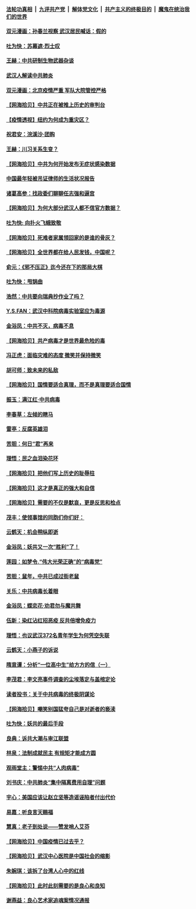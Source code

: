 ####  [法轮功真相](../../../../basic/blob/master/README.md?t=04070301) &nbsp;|&nbsp; [九评共产党](../../../../9ping.md/blob/master/README.md?t=04070301) &nbsp;|&nbsp; [解体党文化](../../../../jtdwh.md/blob/master/README.md?t=04070301)  &nbsp;|&nbsp; [共产主义的终极目的](../../../../gczydzjmd.md/blob/master/README.md?t=04070301) &nbsp;|&nbsp; [魔鬼在统治我们的世界](../../../../mgztzwmdsj.md/blob/master/README.md?t=04070301) 

#### [双元漫画：孙春兰视察 武汉居民喊话：假的](../pages/nsc993/n12004452.md?t=04070301) 

#### [吐为快：苏幕遮·烈士叹](../pages/nsc993/n12006125.md?t=04070301) 

#### [王赫：中共研制生物武器杂谈](../pages/nsc993/n12005642.md?t=04070301) 

#### [武汉人解读中共肺炎](../pages/nsc993/n12001343.md?t=04070301) 

#### [双元漫画：北京疫情严重 军队大院管控严格](../pages/nsc993/n12002624.md?t=04070301) 

#### [【网海拾贝】中共正在被推上历史的审判台](../pages/nsc993/n12002620.md?t=04070301) 

#### [【疫情透视】纽约为何成为重灾区？](../pages/nsc993/n12001518.md?t=04070301) 

#### [祝君安：浣溪沙·团购](../pages/nsc993/n12002413.md?t=04070301) 

#### [王赫：川习关系生变？](../pages/nsc993/n11999519.md?t=04070301) 

#### [【网海拾贝】中共为何开始发布无症状感染数据](../pages/nsc993/n11997270.md?t=04070301) 

#### [中国最年轻被吊证律师的生活状况报告](../pages/nsc993/n11995095.md?t=04070301) 

#### [诸葛高参：找政委们聊聊任志强和逼宫](../pages/nsc993/n11993193.md?t=04070301) 

#### [【网海拾贝】为何大部分武汉人都不信官方数据？](../pages/nsc993/n11994015.md?t=04070301) 

#### [吐为快: 向扑火飞蛾致敬](../pages/nsc993/n11993324.md?t=04070301) 

#### [【网海拾贝】死难者家属领回家的是谁的骨灰？](../pages/nsc993/n11990938.md?t=04070301) 

#### [【网海拾贝】全世界都在给人民发钱，中国呢？](../pages/nsc993/n11989723.md?t=04070301) 

#### [俞元：《邪不压正》迄今还在下的那局大棋](../pages/nsc993/n11989162.md?t=04070301) 

#### [吐为快：甩锅曲](../pages/nsc993/n11988323.md?t=04070301) 

#### [浩然：中共要向瑞典抄作业了吗？](../pages/nsc993/n11988046.md?t=04070301) 

#### [Y.S.FAN：武汉中科院病毒实验室应为毒源](../pages/nsc993/n11987185.md?t=04070301) 

#### [金浴凤：中共不灭，病毒不息](../pages/nsc993/n11984947.md?t=04070301) 

#### [【网海拾贝】共产病毒才是世界最危险的毒](../pages/nsc993/n11984863.md?t=04070301) 

#### [冯正虎：面临灾难的态度 微笑并保持微笑](../pages/nsc993/n11984764.md?t=04070301) 

#### [胡可师：致未来的私敌](../pages/nsc993/n11984718.md?t=04070301) 

#### [【网海拾贝】国情要适合真理，而不是真理要适合国情](../pages/nsc993/n11982864.md?t=04070301) 

#### [振玉：满江红·中共病毒](../pages/nsc993/n11976805.md?t=04070301) 

#### [李春草：左倾的瞎马](../pages/nsc993/n11976792.md?t=04070301) 

#### [雷亭：反腐英雄泪](../pages/nsc993/n11976283.md?t=04070301) 

#### [苦胆：何日“君”再来](../pages/nsc993/n11976469.md?t=04070301) 

#### [理悟：民之血泪染花环](../pages/nsc993/n11976262.md?t=04070301) 

#### [【网海拾贝】把他们写上历史的耻辱柱](../pages/nsc993/n11975802.md?t=04070301) 

#### [【网海拾贝】这才是真正的强大和自信](../pages/nsc993/n11973195.md?t=04070301) 

#### [【网海拾贝】需要的不仅是默哀，更是反思和检点](../pages/nsc993/n11969417.md?t=04070301) 

#### [茂丰：使领事馆的同胞们你们好：](../pages/nsc993/n11966111.md?t=04070301) 

#### [云鹤天：机会稍纵即逝](../pages/nsc993/n11966095.md?t=04070301) 

#### [金浴凤：妖共又一次“胜利”了！](../pages/nsc993/n11964685.md?t=04070301) 

#### [莲园：如梦令.“伟大光荣正确”的“病毒党”](../pages/nsc993/n11964567.md?t=04070301) 

#### [苦胆：鼠年，中共已成过街老鼠](../pages/nsc993/n11963931.md?t=04070301) 

#### [关乐：中共病毒长着眼](../pages/nsc993/n11963008.md?t=04070301) 

#### [金浴凤：蝶恋花‧劝君勿与魔共舞](../pages/nsc993/n11962977.md?t=04070301) 

#### [伍新：染红沾红招恶疫 反共倍增免疫力](../pages/nsc993/n11962505.md?t=04070301) 

#### [理悟：也议武汉372名青年学生为何凭空失联](../pages/nsc993/n11961013.md?t=04070301) 

#### [云鹤天：小燕子的诉说](../pages/nsc993/n11961006.md?t=04070301) 

#### [隋意谭：分析“一位高中生”给方方的信（一）](../pages/nsc993/n11960992.md?t=04070301) 

#### [李茂君：李文亮事件调查的尘埃落定与盖棺定论](../pages/nsc993/n11960956.md?t=04070301) 

#### [读者投书：关于中共病毒的终极阴谋论](../pages/nsc993/n11960396.md?t=04070301) 

#### [【网海拾贝】嘲笑别国猛夸自己是对逝者的亵渎](../pages/nsc993/n11953787.md?t=04070301) 

#### [吐为快：妖共的最后手段](../pages/nsc993/n11953575.md?t=04070301) 

#### [良典：诉共大潮与审江联盟](../pages/nsc993/n11953551.md?t=04070301) 

#### [林泉：法制成就民主 有规矩才能成方圆](../pages/nsc993/n11953452.md?t=04070301) 

#### [观雨堂主：警惕中共“人肉病毒”](../pages/nsc993/n11951260.md?t=04070301) 

#### [刘书庆：中共肺炎“集中隔离费用自理”问题](../pages/nsc993/n11950783.md?t=04070301) 

#### [宇心：美国应该让赵立坚等造谣诬陷者付出代价](../pages/nsc993/n11950309.md?t=04070301) 

#### [易嘉：听良言天赐福](../pages/nsc993/n11949334.md?t=04070301) 

#### [慧真：老子到处说——赞发哨人艾芬](../pages/nsc993/n11949274.md?t=04070301) 

#### [【网海拾贝】中国疫情已过去乎？](../pages/nsc993/n11949052.md?t=04070301) 

#### [【网海拾贝】武汉中心医院是中国社会的缩影](../pages/nsc993/n11946574.md?t=04070301) 

#### [朱婉琪：该拆了台湾人心中的红线](../pages/nsc993/n11946959.md?t=04070301) 

#### [【网海拾贝】此时此刻需要的是良心和良知](../pages/nsc993/n11945471.md?t=04070301) 

#### [谢燕益：良心艺术家追魂案情况通报](../pages/nsc993/n11945327.md?t=04070301) 

